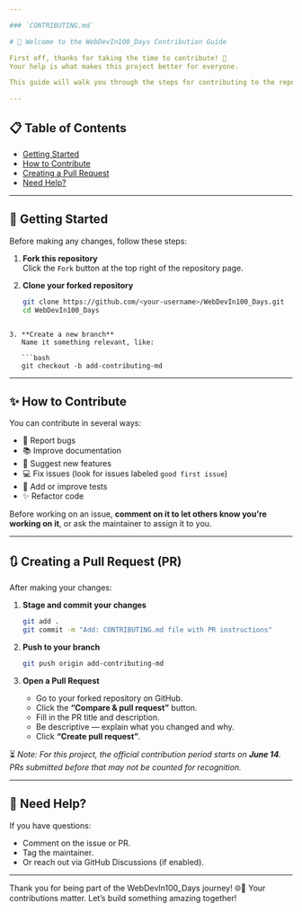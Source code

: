 ```yaml
---

### `CONTRIBUTING.md`

# 🙌 Welcome to the WebDevIn100_Days Contribution Guide

First off, thanks for taking the time to contribute! 🎉  
Your help is what makes this project better for everyone.

This guide will walk you through the steps for contributing to the repository — whether you're fixing bugs, improving docs, or adding a new feature.

---
```


## 📋 Table of Contents

- [Getting Started](#getting-started)
- [How to Contribute](#how-to-contribute)
- [Creating a Pull Request](#creating-a-pull-request)
- [Need Help?](#need-help)

---

## 🚀 Getting Started

Before making any changes, follow these steps:

1. **Fork this repository**  
   Click the `Fork` button at the top right of the repository page.

2. **Clone your forked repository**  
   ```bash
   git clone https://github.com/<your-username>/WebDevIn100_Days.git
   cd WebDevIn100_Days
```

3. **Create a new branch**
   Name it something relevant, like:

   ```bash
   git checkout -b add-contributing-md
   ```

---

## ✨ How to Contribute

You can contribute in several ways:

* 🐞 Report bugs
* 📚 Improve documentation
* 🌟 Suggest new features
* 💻 Fix issues (look for issues labeled `good first issue`)
* 🧪 Add or improve tests
* ✨ Refactor code

Before working on an issue, **comment on it to let others know you're working on it**, or ask the maintainer to assign it to you.

---

## 🔃 Creating a Pull Request (PR)

After making your changes:

1. **Stage and commit your changes**

   ```bash
   git add .
   git commit -m "Add: CONTRIBUTING.md file with PR instructions"
   ```

2. **Push to your branch**

   ```bash
   git push origin add-contributing-md
   ```

3. **Open a Pull Request**

   * Go to your forked repository on GitHub.
   * Click the **“Compare & pull request”** button.
   * Fill in the PR title and description.
   * Be descriptive — explain what you changed and why.
   * Click **“Create pull request”**.

⏳ *Note: For this project, the official contribution period starts on **June 14**. PRs submitted before that may not be counted for recognition.*

---



## 💬 Need Help?

If you have questions:

* Comment on the issue or PR.
* Tag the maintainer.
* Or reach out via GitHub Discussions (if enabled).

---

Thank you for being part of the WebDevIn100_Days journey! 🌐💙
Your contributions matter. Let’s build something amazing together!

```

